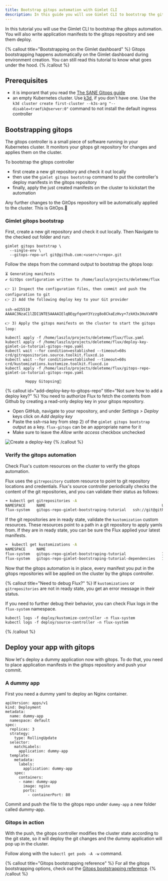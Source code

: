 ```yaml
---
title: Bootstrap gitops automation with Gimlet CLI
description: In this guide you will use Gimlet CLI to bootstrap the gitops workflow, then write application manifests to the gitops repository and see it deploy.
---
```


In this tutorial you will use the Gimlet CLI to bootstrap the gitops automation. You will also write application manifests to the gitops repository and see them deploy.

{% callout title="Bootstrapping on the Gimlet dashboard" %}
Gitops bootstrapping happens automatically on the Gimlet dashboard during environment creation. You can still read this tutorial to know what goes under the hood.
{% /callout %}

## Prerequisites

- it is imporant that you read the [The SANE Gitops guide](/concepts/the-sane-gitops-guide)
- an empty Kubernetes cluster. Use [k3d](https://github.com/rancher/k3d#get), if you don't have one. Use the `k3d cluster create first-cluster --k3s-arg "--disable=traefik@server:0"` command to not install the default ingress controller

## Bootstrapping gitops

The gitops controller is a small piece of software running in your Kubernetes cluster. It monitors your gitops git repository for changes and applies them on the cluster.

To bootstrap the gitops controller

- first create a new git repository and check it out locally
- then use the `gimlet gitops bootstrap` command to put the controller's deploy manifests in the gitops repository
- finally, apply the just created manifests on the cluster to kickstart the automation

Any further changes to the GitOps repository will be automatically applied to the cluster. This is GitOps.🙌

### Gimlet gitops bootstrap

First, create a new git repository and check it out locally. Then Navigate to the checked out folder and run:

```
gimlet gitops bootstrap \
  --single-env \
  --gitops-repo-url git@github.com:<user>/<repo>.git
```

Follow the steps from the command output to bootstrap the gitops loop:

```
⏳ Generating manifests
✔️ GitOps configuration written to /home/laszlo/projects/deleteme/flux

👉 1) Inspect the configuration files, then commit and push the configuration to git
👉 2) Add the following deploy key to your Git provider

ssh-ed25519 AAAAC3NzaC1lZDI1NTE5AAAAIElqBEqyfqomY3Yzzg8o8CkaEzHvy+7zkH3x3HuVxNF0

👉 3) Apply the gitops manifests on the cluster to start the gitops loop:

kubectl apply -f /home/laszlo/projects/deleteme/flux/flux.yaml
kubectl apply -f /home/laszlo/projects/deleteme/flux/deploy-key-gimlet-io-tutorial-gitops-repo.yaml
kubectl wait --for condition=established --timeout=60s crd/gitrepositories.source.toolkit.fluxcd.io
kubectl wait --for condition=established --timeout=60s crd/kustomizations.kustomize.toolkit.fluxcd.io
kubectl apply -f /home/laszlo/projects/deleteme/flux/gitops-repo-gimlet-io-tutorial-gitops-repo.yaml

         Happy Gitopsing🎊
```

{% callout id="add-deploy-key-to-gitops-repo" title="Not sure how to add a deploy key?" %}
You need to authorize Flux to fetch the contents from Github by creating a read-only deploy key in your gitops repository.

- Open GitHub, navigate to your repository, and under _Settings > Deploy_ keys click on _Add deploy key_
- Paste the ssh-rsa key from step 2) of the `gimlet gitops bootstrap` output as a key. `flux-gitops` can be an appropriate name for it
- Make sure to leave the _Allow write access_ checkbox unchecked

![Create a deploy-key](/deploy-key.png)
{% /callout %}

### Verify the gitops automation

Check Flux's custom resources on the cluster to verify the gitops automation.

Flux uses the `gitrepository` custom resource to point to git repository locations and credentials. Flux's source controller periodically checks the content of the git repositories, and you can validate their status as follows:

```bash
➜ kubectl get gitrepositories -A
NAMESPACE     NAME                                                    URL                                                              AGE    READY   STATUS
flux-system   gitops-repo-gimlet-bootstraping-tutorial   ssh://git@github.com/gimlet/gimlet-bootstraping-tutorial   125m   True    stored artifact for revision 'main/f4a2a676bbcc04f38120b24463ca1c66cc099ab4'

```

If the git repositories are in ready state, validate the `kustomization` custom resources. These resources point to a path in a git repository to apply yamls from. If they are in ready state, you can be sure the Flux applied your latest manifests.

```bash
➜  kubectl get kustomizations -A
NAMESPACE     NAME                                                                 AGE    READY   STATUS
flux-system   gitops-repo-gimlet-bootstraping-tutorial                127m   True    Applied revision: main/f4a2a676bbcc04f38120b24463ca1c66cc099ab4
flux-system   gitops-repo-gimlet-bootstraping-tutorial-dependencies   127m   True    Applied revision: main/f4a2a676bbcc04f38120b24463ca1c66cc099ab4
```

Now that the gitops automation is in place, every manifest you put in the gitops repositories will be applied on the cluster by the gitops controller.

{% callout title="Need to debug Flux?" %}
If `kustomizations` or `gitrepositories` are not in ready state, you get an error message in their status.

If you need to further debug their behavior, you can check Flux logs in the `flux-system` namespace.

```
kubectl logs -f deploy/kustomize-controller -n flux-system
kubectl logs -f deploy/source-controller -n flux-system
```

{% /callout %}

## Deploy your app with gitops

Now let's deploy a dummy application now with gitops. To do that, you need to place application manifests in the gitops repository and push your commit.

### A dummy app

First you need a dummy yaml to deploy an Nginx container.

```
apiVersion: apps/v1
kind: Deployment
metadata:
  name: dummy-app
  namespace: default
spec:
  replicas: 3
  strategy:
    type: RollingUpdate
  selector:
    matchLabels:
      application: dummy-app
  template:
    metadata:
      labels:
        application: dummy-app
    spec:
      containers:
      - name: dummy-app
        image: nginx
        ports:
          - containerPort: 80
```

Commit and push the file to the gitops repo under `dummy-app` a new folder called dummy-app.

### Gitops in action

With the push, the gitops controller modifies the cluster state according to the git state, so it will deploy the git changes and the dummy application will pop up in the cluster.

Follow along with the `kubectl get pods -A -w` command.

{% callout title="Gitops bootstrapping reference" %}
For all the gitops bootstrapping options, check out the [Gitops bootstrapping reference](/docs/gitops-bootstrapping-reference).
{% /callout %}
